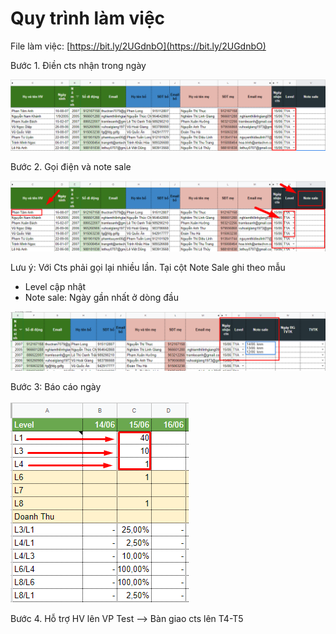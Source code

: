 # Quy trình làm việc

File làm việc: [https://bit.ly/2UGdnbO](https://bit.ly/2UGdnbO)

Bước 1. Điền cts nhận trong ngày

![B&#x1B0;&#x1A1;&#x301;c 1](../.gitbook/assets/b1.png)

Bước 2. Gọi điện và note sale

![B&#x1B0;&#x1A1;&#x301;c 2](../.gitbook/assets/b2%20%281%29.png)

Lưu ý: Với Cts phải gọi lại nhiều lần. Tại cột Note Sale ghi theo mẫu

* Level cập nhật
* Note sale: Ngày gần nhất ở dòng đầu

![](../.gitbook/assets/b22.png)

Bước 3: Báo cáo ngày

![](../.gitbook/assets/b3.png)

Bước 4. Hỗ trợ HV lên VP Test --&gt; Bàn giao cts lên T4-T5

